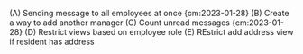 
(A) Sending message to all employees at once {cm:2023-01-28}
(B) Create a way to add another manager
(C) Count unread messages {cm:2023-01-28}
(D) Restrict views based on employee role
(E) REstrict add address view if resident has address